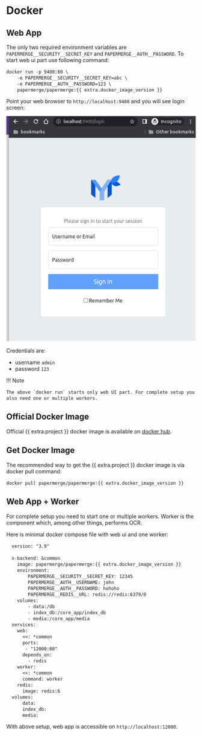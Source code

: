 # Docker

## Web App

The only two required environment variables are
`PAPERMERGE__SECURITY__SECRET_KEY` and `PAPERMERGE__AUTH__PASSWORD`. To start
web ui part use following command:

```console
docker run -p 9400:80 \
    -e PAPERMERGE__SECURITY__SECRET_KEY=abc \
    -e PAPERMERGE__AUTH__PASSWORD=123 \
    papermerge/papermerge:{{ extra.docker_image_version }}
```

Point your web browser to `http://localhost:9400` and you will see login screen:


![login screen](../img/setup/login.png)


Credentials are:

- username `admin`
- password `123`

!!! Note

    The above `docker run` starts only web UI part. For complete setup you
    also need one or multiple workers.


## Official Docker Image

Official {{ extra.project  }} docker image is available on <a href="https://hub.docker.com/r/papermerge/papermerge" class="external-link" target="_blank">docker hub</a>.


## Get Docker Image

The recommended way to get the {{ extra.project }} docker image is via
docker pull command:

```console
docker pull papermerge/papermerge:{{ extra.docker_image_version }}
```


## Web App + Worker

For complete setup you need to start one or multiple workers.
Worker is the component which, among other things, performs OCR.

Here is minimal docker compose file with web ui and one worker:

```
  version: "3.9"

  x-backend: &common
    image: papermerge/papermerge:{{ extra.docker_image_version }}
    environment:
        PAPERMERGE__SECURITY__SECRET_KEY: 12345
        PAPERMERGE__AUTH__USERNAME: john
        PAPERMERGE__AUTH__PASSWORD: hohoho
        PAPERMERGE__REDIS__URL: redis://redis:6379/0
    volumes:
        - data:/db
        - index_db:/core_app/index_db
        - media:/core_app/media
  services:
    web:
      <<: *common
      ports:
       - "12000:80"
      depends_on:
        - redis
    worker:
      <<: *common
      command: worker
    redis:
      image: redis:6
  volumes:
      data:
      index_db:
      media:
```

With above setup, web app is accessible on  `http://localhost:12000`.
